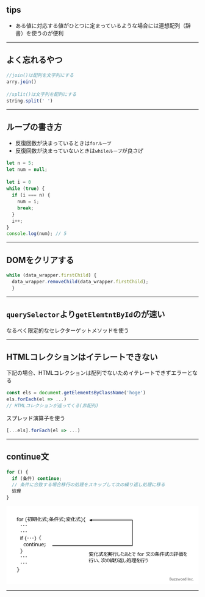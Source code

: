 ## tips
- ある値に対応する値がひとつに定まっているような場合には連想配列（辞書）を使うのが便利
***
## よく忘れるやつ
```js
//join()は配列を文字列にする
arry.join() 

//split()は文字列を配列にする
string.split(' ')
```
***
## ループの書き方
- 反復回数が決まっているときは`forループ`  
- 反復回数が決まっていないときは`whileループ`が良さげ  

```js
let n = 5;
let num = null;

let i = 0
while (true) {
  if (i === n) {
    num = i;
    break;
  }
  i++;
}
console.log(num); // 5
```
***
## DOMをクリアする
```js
while (data_wrapper.firstChild) {
  data_wrapper.removeChild(data_wrapper.firstChild);
  }
```
***
## `querySelector`より`getElemtntById`のが速い
なるべく限定的なセレクターゲットメソッドを使う
***
## HTMLコレクションはイテレートできない
下記の場合、HTMLコレクションは配列でないためイテレートできずエラーとなる
```js
const els = document.getElementsByClassName('hoge')
els.forEach(el => ...)
// HTMLコレクションが返ってくる(非配列)
```
スプレッド演算子を使う
```js
[...els].forEach(el => ...)
```
***
## continue文
```js
for () {
  if (条件) continue; 
  // 条件に合致する場合移行の処理をスキップして次の繰り返し処理に移る
  処理
}
```
![](../assets/p10-1.png)
***